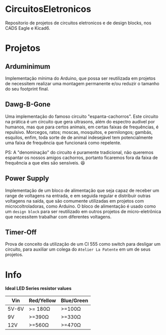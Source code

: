 # CircuitosEletronicos
Repositorio de projetos de circuitos eletronicos e de design blocks, nos CADS Eagle e Kicad6.

# Projetos

## Arduminimum

Implementação mínima do Arduino, que possa ser reutilizada em projetos de necessitem realizar uma montagem permanente e/ou reduzir o tamanho do seu footprint final. 

## Dawg-B-Gone

Uma implementação do famoso circuito "espanta-cachorros". Este circuito na prática é um circuito que gera ultrasons, além do espectro audível por humanos, mas que para certos animais, em certas faixas de frequências, é repulsivo. Morcegos, ratos; moscas, mosquitos, e pernilongos; gambás, esquilos, enfim, toda sorte de de animal indesejável tem potencialmente uma faixa de frequência que funcionará como repelente. 

PS: A "denominação" do circuito é puramente tradicional, não queremos espantar os nossos amigos cachorros, portanto ficaremos fora da faixa de frequência a que eles são sensíveis. :laughing:

## Power Supply 

Implementação de um bloco de alimentação que seja capaz de receber um range de voltagens na entrada, e em seguida regular e distribuir outras voltagens na saída, que são comumente utilizadas em projetos com microcoltroladoras, como Arduino. O bloco de alimentação é usado como um `design block` para ser reutilizado em outros projetos de micro-eletrônica que necessitem trabalhar com diferentes voltagens. 

## Timer-Off

Prova de conceito da utilização de um CI 555 como switch para desligar um circuito, para auxiliar um colega do `Atelier La Patente` em um de seus projetos. 


# Info 

**Ideal LED Series resistor values**

|Vin|Red/Yellow|Blue/Green|
|---|----------|----------|
|5V-6V|>= 180Ω| >=100Ω|
|9V|>=390Ω|>=330Ω|
|12V|>=560Ω|>=470Ω|